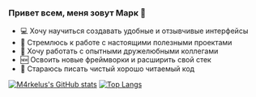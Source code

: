 ### Привет всем, меня зовут Марк 👋 
- 💻 Хочу научиться создавать удобные и отзывчивые интерфейсы
- 🎯 Стремлюсь к работе с настоящими полезными проектами
- 🙂 Хочу работать с опытными дружелюбными коллегами
- 🆕 Освоить новые фреймворки и расширить свой стек
- 📝 Стараюсь писать чистый хорошо читаемый код





[![M4rkelus's GitHub stats](https://github-readme-stats.vercel.app/api?username=m4rkelus&hide=contribs&show_icons=true&theme=dark)](https://github.com/m4rkelus/github-readme-stats)  [![Top Langs](https://github-readme-stats.vercel.app/api/top-langs/?username=m4rkelus&layout=compact&theme=dark)](https://github.com/m4rkelus/github-readme-stats)
